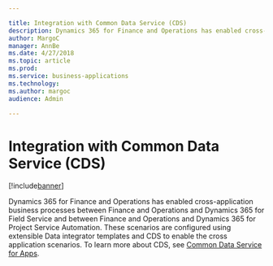 ```yaml
---

title: Integration with Common Data Service (CDS)
description: Dynamics 365 for Finance and Operations has enabled cross-application business processes between Finance and Operations and Dynamics 365 for Field Service and between Finance and Operations and Dynamics 365 for Project Service Automation.
author: MargoC
manager: AnnBe
ms.date: 4/27/2018
ms.topic: article
ms.prod: 
ms.service: business-applications
ms.technology: 
ms.author: margoc
audience: Admin

---
```

#  Integration with Common Data Service (CDS)




[!include[banner](../../../includes/banner.md)]

Dynamics 365 for Finance and Operations has enabled cross-application business
processes between Finance and Operations and Dynamics 365 for Field Service and
between Finance and Operations and Dynamics 365 for Project Service Automation.
These scenarios are configured using extensible Data integrator templates and
CDS to enable the cross application scenarios. To learn more about CDS, see
[Common Data Service for Apps](../../business-application-platform/common-data-service-apps/index.md).
